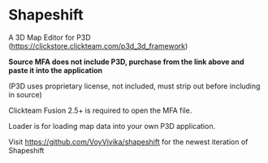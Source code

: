 # Shapeshift
A 3D Map Editor for P3D (https://clickstore.clickteam.com/p3d_3d_framework)

**Source MFA does not include P3D, purchase from the link above and paste it into the application**

(P3D uses proprietary license, not included, must strip out before including in source)

Clickteam Fusion 2.5+ is required to open the MFA file.

Loader is for loading map data into your own P3D application.

Visit https://github.com/VoyVivika/shapeshift for the newest iteration of Shapeshift
